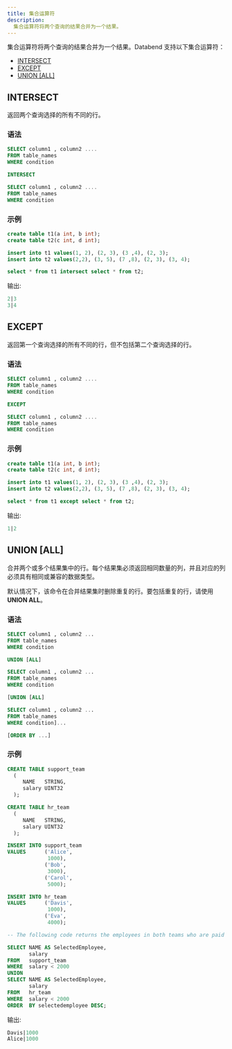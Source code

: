 ```yaml
---
title: 集合运算符
description:
  集合运算符将两个查询的结果合并为一个结果。
---
```


集合运算符将两个查询的结果合并为一个结果。Databend 支持以下集合运算符：

- [INTERSECT](#intersect)
- [EXCEPT](#except)
- [UNION [ALL]](#union-all)

## INTERSECT

返回两个查询选择的所有不同的行。

### 语法

```sql
SELECT column1 , column2 ....
FROM table_names
WHERE condition

INTERSECT

SELECT column1 , column2 ....
FROM table_names
WHERE condition
```

### 示例

```sql
create table t1(a int, b int);
create table t2(c int, d int);

insert into t1 values(1, 2), (2, 3), (3 ,4), (2, 3);
insert into t2 values(2,2), (3, 5), (7 ,8), (2, 3), (3, 4);

select * from t1 intersect select * from t2;
```

输出:

```sql
2|3
3|4
```

## EXCEPT

返回第一个查询选择的所有不同的行，但不包括第二个查询选择的行。

### 语法

```sql
SELECT column1 , column2 ....
FROM table_names
WHERE condition

EXCEPT

SELECT column1 , column2 ....
FROM table_names
WHERE condition
```

### 示例

```sql
create table t1(a int, b int);
create table t2(c int, d int);

insert into t1 values(1, 2), (2, 3), (3 ,4), (2, 3);
insert into t2 values(2,2), (3, 5), (7 ,8), (2, 3), (3, 4);

select * from t1 except select * from t2;
```

输出:

```sql
1|2
```

## UNION [ALL]

合并两个或多个结果集中的行。每个结果集必须返回相同数量的列，并且对应的列必须具有相同或兼容的数据类型。

默认情况下，该命令在合并结果集时删除重复的行。要包括重复的行，请使用 **UNION ALL**。

### 语法

```sql
SELECT column1 , column2 ...
FROM table_names
WHERE condition

UNION [ALL]

SELECT column1 , column2 ...
FROM table_names
WHERE condition

[UNION [ALL]

SELECT column1 , column2 ...
FROM table_names
WHERE condition]...

[ORDER BY ...]
```

### 示例

```sql
CREATE TABLE support_team 
  ( 
     NAME   STRING, 
     salary UINT32 
  ); 

CREATE TABLE hr_team 
  ( 
     NAME   STRING, 
     salary UINT32 
  ); 

INSERT INTO support_team 
VALUES      ('Alice', 
             1000), 
            ('Bob', 
             3000), 
            ('Carol', 
             5000); 

INSERT INTO hr_team 
VALUES      ('Davis', 
             1000), 
            ('Eva', 
             4000); 

-- The following code returns the employees in both teams who are paid less than 2,000 dollars:

SELECT NAME AS SelectedEmployee, 
       salary 
FROM   support_team 
WHERE  salary < 2000 
UNION 
SELECT NAME AS SelectedEmployee, 
       salary 
FROM   hr_team 
WHERE  salary < 2000 
ORDER  BY selectedemployee DESC; 
```

输出:

```sql
Davis|1000
Alice|1000
```